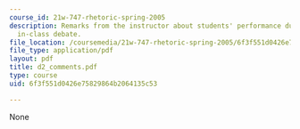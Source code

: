 ```yaml
---
course_id: 21w-747-rhetoric-spring-2005
description: Remarks from the instructor about students' performance during the second
  in-class debate.
file_location: /coursemedia/21w-747-rhetoric-spring-2005/6f3f551d0426e75829864b2064135c53_d2_comments.pdf
file_type: application/pdf
layout: pdf
title: d2_comments.pdf
type: course
uid: 6f3f551d0426e75829864b2064135c53

---
```

None